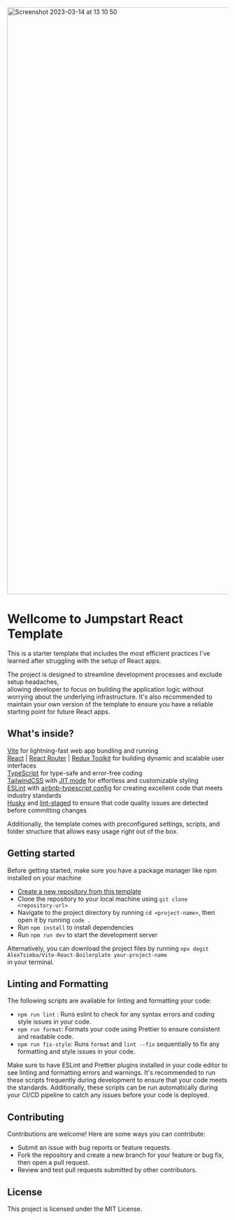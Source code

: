 <img width="1339" alt="Screenshot 2023-03-14 at 13 10 50" src="https://user-images.githubusercontent.com/47917765/224986187-e7a339c9-5a82-4ae3-a84d-086756658dc7.png">

# Wellcome to Jumpstart React Template

This is a starter template that includes the most efficient practices I've learned after struggling with the setup of React apps.

The project is designed to streamline development processes and exclude setup headaches,  
allowing developer to focus on building the application logic without worrying about the underlying infrastructure.
It's also recommended to maintain your own version of the template to ensure you have a reliable starting point for future React apps.

## What's inside?

[Vite](https://vitejs.dev/) for lightning-fast web app bundling and running  
[React](https://reactjs.org/) | [React Router](https://reactrouter.com/) | [Redux Toolkit](https://redux-toolkit.js.org/) for building dynamic and scalable user interfaces  
[TypeScript](https://www.typescriptlang.org/) for type-safe and error-free coding  
[TailwindCSS](https://tailwindcss.com/) with [JIT mode](https://v2.tailwindcss.com/docs/just-in-time-mode) for effortless and customizable styling  
[ESLint](https://eslint.org/) with [airbnb-typescript config](https://www.npmjs.com/package/eslint-config-airbnb-typescript) for creating excellent code that meets industry standards  
[Husky](https://typicode.github.io/husky/#/) and [lint-staged](https://github.com/okonet/lint-staged) to ensure that code quality issues are detected before committing changes

Additionally, the template comes with preconfigured settings, scripts, and folder structure that allows easy usage right out of the box.

## Getting started

Before getting started, make sure you have a package manager like npm installed on your machine

- [Create a new repository from this template](https://github.com/AlexTsimba/React-ts-tailwind-boilerplate/generate)
- Clone the repository to your local machine using `git clone <repository-url>`
- Navigate to the project directory by running `cd <project-name>`, then open it by running `code .`
- Run `npm install` to install dependencies
- Run `npm run dev` to start the development server

Alternatively, you can download the project files by running `npx degit AlexTsimba/Vite-React-Boilerplate your-project-name`  
in your terminal.

## Linting and Formatting

The following scripts are available for linting and formatting your code:

- `npm run lint` : Runs eslint to check for any syntax errors and coding style issues in your code.
- `npm run format`: Formats your code using Prettier to ensure consistent and readable code.
- `npm run fix-style`: Runs `format` and `lint --fix` sequentially to fix any formatting and style issues in your code.

Make sure to have ESLint and Prettier plugins installed in your code editor to see linting and formatting errors and warnings.
It's recommended to run these scripts frequently during development to ensure that your code meets the standards.
Additionally, these scripts can be run automatically during your CI/CD pipeline to catch any issues before your code is deployed.

## Contributing

Contributions are welcome! Here are some ways you can contribute:

- Submit an issue with bug reports or feature requests.
- Fork the repository and create a new branch for your feature or bug fix, then open a pull request.
- Review and test pull requests submitted by other contributors.

## License

This project is licensed under the MIT License.
